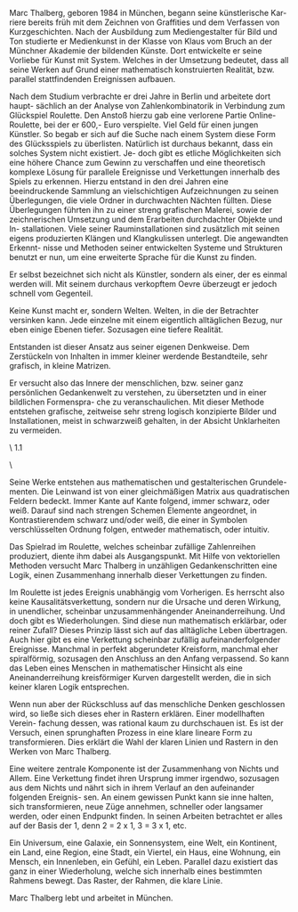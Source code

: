 Marc Thalberg, geboren 1984 in München, begann seine künstlerische Kar- riere bereits früh mit dem Zeichnen von Graffities und dem Verfassen von Kurzgeschichten. Nach der Ausbildung zum Mediengestalter für Bild und Ton studierte er Medienkunst in der Klasse von Klaus vom Bruch an der Münchner Akademie der bildenden Künste. Dort entwickelte er seine Vorliebe für Kunst mit System. Welches in der Umsetzung bedeutet, dass all seine Werken auf Grund einer mathematisch konstruierten Realität, bzw. parallel stattfindenden Ereignissen aufbauen.

Nach dem Studium verbrachte er drei Jahre in Berlin und arbeitete dort haupt- sächlich an der Analyse von Zahlenkombinatorik in Verbindung zum Glückspiel Roulette. Den Anstoß hierzu gab eine verlorene Partie Online-Roulette, bei der er 600,- Euro verspielte. Viel Geld für einen jungen Künstler. So begab er sich auf die Suche nach einem System diese Form des Glücksspiels zu überlisten. Natürlich ist durchaus bekannt, dass ein solches System nicht existiert. Je- doch gibt es etliche Möglichkeiten sich eine höhere Chance zum Gewinn zu verschaffen und eine theoretisch komplexe Lösung für parallele Ereignisse und Verkettungen innerhalb des Spiels zu erkennen. Hierzu entstand in den drei Jahren eine beeindruckende Sammlung an vielschichtigen Aufzeichnungen zu seinen Überlegungen, die viele Ordner in durchwachten Nächten füllten. Diese Überlegungen führten ihn zu einer streng grafischen Malerei, sowie der zeichnerischen Umsetzung und dem Erarbeiten durchdachter Objekte und In- stallationen. Viele seiner Rauminstallationen sind zusätzlich mit seinen eigens produzierten Klängen und Klangkulissen unterlegt. Die angewandten Erkennt- nisse und Methoden seiner entwickelten Systeme und Strukturen benutzt er nun, um eine erweiterte Sprache für die Kunst zu finden.

Er selbst bezeichnet sich nicht als Künstler, sondern als einer, der es einmal werden will. Mit seinem durchaus verkopftem Oevre überzeugt er jedoch schnell vom Gegenteil.

Keine Kunst macht er, sondern Welten. Welten, in die der Betrachter versinken kann. Jede einzelne mit einem eigentlich alltäglichen Bezug, nur eben einige Ebenen tiefer. Sozusagen eine tiefere Realität.

Entstanden ist dieser Ansatz aus seiner eigenen Denkweise. Dem Zerstückeln von Inhalten in immer kleiner werdende Bestandteile, sehr grafisch, in kleine Matrizen.

Er versucht also das Innere der menschlichen, bzw. seiner ganz persönlichen Gedankenwelt zu verstehen, zu übersetzten und in einer bildlichen Formenspra- che zu veranschaulichen. Mit dieser Methode entstehen grafische, zeitweise sehr streng logisch konzipierte Bilder und Installationen, meist in schwarzweiß gehalten, in der Absicht Unklarheiten zu vermeiden.

\    1.1

\    

Seine Werke entstehen aus mathematischen und gestalterischen Grundele- menten. Die Leinwand ist von einer gleichmäßigen Matrix aus quadratischen Feldern bedeckt. Immer Kante auf Kante folgend, immer schwarz, oder weiß. Darauf sind nach strengen Schemen Elemente angeordnet, in Kontrastierendem schwarz und/oder weiß, die einer in Symbolen verschlüsselten Ordnung folgen, entweder mathematisch, oder intuitiv.

Das Spielrad im Roulette, welches scheinbar zufällige Zahlenreihen produziert, diente ihm dabei als Ausgangspunkt. Mit Hilfe von vektoriellen Methoden versucht Marc Thalberg in unzähligen Gedankenschritten eine Logik, einen Zusammenhang innerhalb dieser Verkettungen zu finden.

Im Roulette ist jedes Ereignis unabhängig vom Vorherigen. Es herrscht also keine Kausalitätsverkettung, sondern nur die Ursache und deren Wirkung, in unendlicher, scheinbar unzusammenhängender Aneinanderreihung. Und doch gibt es Wiederholungen. Sind diese nun mathematisch erklärbar, oder reiner Zufall? Dieses Prinzip lässt sich auf das alltägliche Leben übertragen. Auch hier gibt es eine Verkettung scheinbar zufällig aufeinanderfolgender Ereignisse. Manchmal in perfekt abgerundeter Kreisform, manchmal eher spiralförmig, sozusagen den Anschluss an den Anfang verpassend. So kann das Leben eines Menschen in mathematischer Hinsicht als eine Aneinanderreihung kreisförmiger Kurven dargestellt werden, die in sich keiner klaren Logik entsprechen.

Wenn nun aber der Rückschluss auf das menschliche Denken geschlossen wird, so ließe sich dieses eher in Rastern erklären. Einer modellhaften Verein- fachung dessen, was rational kaum zu durchschauen ist. Es ist der Versuch, einen sprunghaften Prozess in eine klare lineare Form zu transformieren. Dies erklärt die Wahl der klaren Linien und Rastern in den Werken von Marc Thalberg.

Eine weitere zentrale Komponente ist der Zusammenhang von Nichts und Allem. Eine Verkettung findet ihren Ursprung immer irgendwo, sozusagen aus dem Nichts und nährt sich in ihrem Verlauf an den aufeinander folgenden Ereignis- sen. An einem gewissen Punkt kann sie inne halten, sich transformieren, neue Züge annehmen, schneller oder langsamer werden, oder einen Endpunkt finden. In seinen Arbeiten betrachtet er alles auf der Basis der 1, denn 2 = 2 x 1, 3 = 3 x 1, etc.

Ein Universum, eine Galaxie, ein Sonnensystem, eine Welt, ein Kontinent, ein Land, eine Region, eine Stadt, ein Viertel, ein Haus, eine Wohnung, ein Mensch, ein Innenleben, ein Gefühl, ein Leben. Parallel dazu existiert das ganz in einer Wiederholung, welche sich innerhalb eines bestimmten Rahmens bewegt. Das Raster, der Rahmen, die klare Linie.

Marc Thalberg lebt und arbeitet in München.
